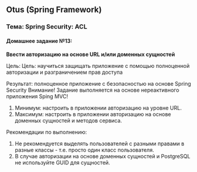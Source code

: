 ## Otus (Spring Framework)
### Тема: Spring Security: ACL 
#### Домашнее задание №13:
**Ввести авторизацию на основе URL и/или доменных сущностей**

Цель: Цель: научиться защищать приложение с помощью полноценной авторизации и разграничением прав доступа 

Результат: полноценное приложение с безопасностью на основе Spring Security
Внимание! Задание выполняется на основе нереактивного приложения Sping MVC!

1. Минимум: настроить в приложении авторизацию на уровне URL.
2. Максимум: настроить в приложении авторизацию на основе доменных сущностей и методов сервиса.

Рекомендации по выполнению:
1. Не рекомендуется выделять пользователей с разными правами в разные классы - т.е. просто один класс пользователя.
2. В случае авторизации на основе доменных сущностей и PostgreSQL не используйте GUID для сущностей.